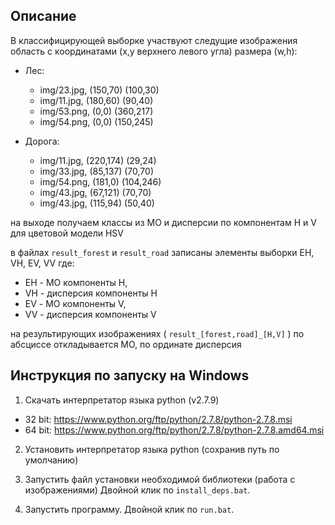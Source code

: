 ## Описание
В классифицирующей выборке участвуют следущие изображения
область с координатами (x,y верхнего левого угла) размера (w,h):

- Лес:
    - img/23.jpg, (150,70) (100,30)
    - img/11.jpg, (180,60) (90,40)
    - img/53.png, (0,0)    (360,217)
    - img/54.png, (0,0)    (150,245)
            
- Дорога:
    - img/11.jpg, (220,174) (29,24) 
    - img/33.jpg, (85,137)  (70,70) 
    - img/54.png, (181,0)   (104,246) 
    - img/43.jpg, (67,121)  (70,70)
    - img/43.jpg, (115,94)  (50,40) 

на выходе получаем классы из МО и дисперсии по компонентам H и V для цветовой
модели HSV

в файлах `result_forest` и `result_road` записаны элементы выборки EH, VH, EV, VV
где:
- EH - МО компоненты H,
- VH - дисперсия компоненты H
- EV - МО компоненты V,
- VV - дисперсия компоненты V

на результирующих изображениях ( `result_[forest,road]_[H,V]` ) по абсциссе откладывается МО, по ординате
дисперсия

## Инструкция по запуску на Windows

1. Скачать интерпретатор языка python (v2.7.9)
  - 32 bit: <https://www.python.org/ftp/python/2.7.8/python-2.7.8.msi>
  - 64 bit: <https://www.python.org/ftp/python/2.7.8/python-2.7.8.amd64.msi>

2. Установить интерпретатор языка python (сохранив путь по умолчанию)

3. Запустить файл установки необходимой библиотеки (работа с изображениями)
Двойной клик по `install_deps.bat`.

4. Запустить программу.
Двойной клик по `run.bat`.